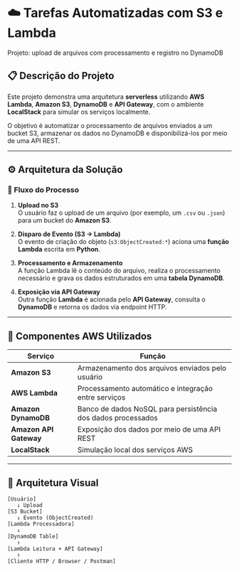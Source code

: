 # ☁️ Tarefas Automatizadas com S3 e Lambda

Projeto: upload de arquivos com processamento e registro no DynamoDB

## 📋 Descrição do Projeto
Este projeto demonstra uma arquitetura **serverless** utilizando **AWS Lambda**, **Amazon S3**, **DynamoDB** e **API Gateway**, com o ambiente **LocalStack** para simular os serviços localmente.  

O objetivo é automatizar o processamento de arquivos enviados a um bucket S3, armazenar os dados no DynamoDB e disponibilizá-los por meio de uma API REST.

---

## ⚙️ Arquitetura da Solução

### 🔁 Fluxo do Processo
1. **Upload no S3**  
   O usuário faz o upload de um arquivo (por exemplo, um `.csv` ou `.json`) para um bucket do **Amazon S3**.

2. **Disparo de Evento (S3 → Lambda)**  
   O evento de criação do objeto (`s3:ObjectCreated:*`) aciona uma **função Lambda** escrita em **Python**.

3. **Processamento e Armazenamento**  
   A função Lambda lê o conteúdo do arquivo, realiza o processamento necessário e grava os dados estruturados em uma **tabela DynamoDB**.

4. **Exposição via API Gateway**  
   Outra função **Lambda** é acionada pelo **API Gateway**, consulta o **DynamoDB** e retorna os dados via endpoint HTTP.

---

## 🧩 Componentes AWS Utilizados

| Serviço | Função |
|----------|--------|
| **Amazon S3** | Armazenamento dos arquivos enviados pelo usuário |
| **AWS Lambda** | Processamento automático e integração entre serviços |
| **Amazon DynamoDB** | Banco de dados NoSQL para persistência dos dados processados |
| **Amazon API Gateway** | Exposição dos dados por meio de uma API REST |
| **LocalStack** | Simulação local dos serviços AWS |

---

## 🧱 Arquitetura Visual

```plaintext
[Usuário] 
   ↓ Upload
[S3 Bucket] 
   ↓ Evento (ObjectCreated)
[Lambda Processadora] 
   ↓
[DynamoDB Table]
   ↑
[Lambda Leitura + API Gateway]
   ↑
[Cliente HTTP / Browser / Postman]
